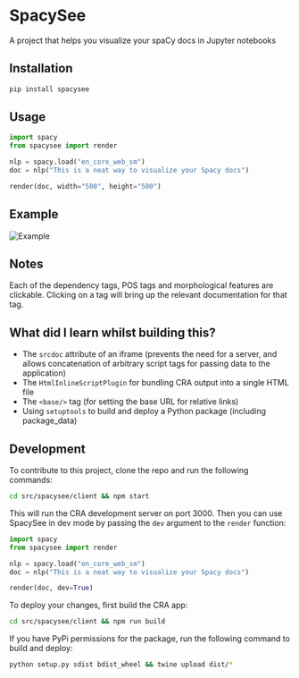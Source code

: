 # SpacySee

A project that helps you visualize your spaCy docs in Jupyter notebooks

## Installation

```bash
pip install spacysee
```

## Usage

```python
import spacy
from spacysee import render

nlp = spacy.load("en_core_web_sm")
doc = nlp("This is a neat way to visualize your Spacy docs")

render(doc, width="500", height="500")
```

## Example

![Example](https://raw.githubusercontent.com/moxley01/spacysee/master/screenshot.png)

## Notes

Each of the dependency tags, POS tags and morphological features are clickable. Clicking on a tag will bring up the relevant documentation for that tag.

## What did I learn whilst building this?

- The `srcdoc` attribute of an iframe (prevents the need for a server, and allows concatenation of arbitrary script tags for passing data to the application)
- The `HtmlInlineScriptPlugin` for bundling CRA output into a single HTML file
- The `<base/>` tag (for setting the base URL for relative links)
- Using `setuptools` to build and deploy a Python package (including package_data)

## Development

To contribute to this project, clone the repo and run the following commands:

```bash
cd src/spacysee/client && npm start
```

This will run the CRA development server on port 3000. Then you can use SpacySee in dev mode by passing the `dev` argument to the `render` function:

```python
import spacy
from spacysee import render

nlp = spacy.load("en_core_web_sm")
doc = nlp("This is a neat way to visualize your Spacy docs")

render(doc, dev=True)
```

To deploy your changes, first build the CRA app:

```bash
cd src/spacysee/client && npm run build
```

If you have PyPi permissions for the package, run the following command to build and deploy:

```bash
python setup.py sdist bdist_wheel && twine upload dist/*
```

